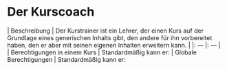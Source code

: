 # Der Kurscoach

\| Beschreibung \| Der Kurstrainer ist ein Lehrer, der einen Kurs auf der Grundlage eines generischen Inhalts gibt, den andere für ihn vorbereitet haben, den er aber mit seinen eigenen Inhalten erweitern kann. \| \|: — \|: — \| \| Berechtigungen in einem Kurs \| Standardmäßig kann er: \| Globale Berechtigungen \| Standardmäßig kann er:


